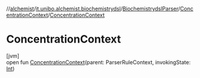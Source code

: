 //[alchemist](../../../../index.md)/[it.unibo.alchemist.biochemistrydsl](../../index.md)/[BiochemistrydslParser](../index.md)/[ConcentrationContext](index.md)/[ConcentrationContext](-concentration-context.md)

# ConcentrationContext

[jvm]\
open fun [ConcentrationContext](-concentration-context.md)(parent: ParserRuleContext, invokingState: [Int](https://kotlinlang.org/api/latest/jvm/stdlib/kotlin/-int/index.html))
